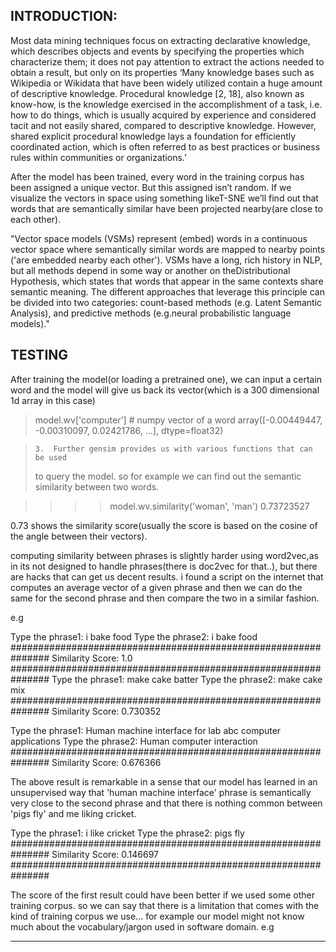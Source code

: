 

## INTRODUCTION: 
Most data mining techniques focus on extracting declarative knowledge, which describes objects and events by specifying the properties which characterize them; it does not pay attention to extract the actions needed to obtain a result, but only on its properties ‘Many knowledge bases such as Wikipedia or Wikidata that have been widely utilized contain a huge amount of descriptive knowledge.  Procedural knowledge [2, 18], also known as know-how, is the knowledge exercised in the accomplishment of a task, i.e. how to do things, which is usually acquired by experience and considered tacit and not easily shared, compared to descriptive knowledge.  However, shared explicit procedural knowledge lays a foundation for efficiently coordinated action, which is often referred to as best practices or business rules within communities or organizations.’


After the model has been trained, every word in the training corpus has been
assigned a unique vector. But this assigned isn’t random. If we visualize
the vectors in space using something likeT-SNE we’ll find out that words
that are semantically similar have been projected nearby(are close to each
other). 

"Vector space models (VSMs) represent (embed) words in a continuous vector space where semantically similar words are mapped to nearby points ('are embedded nearby each other'). VSMs have a long, rich history in NLP, but all methods depend in some way or another on theDistributional Hypothesis, which states that words that appear in the same contexts share semantic meaning. The different approaches that leverage this principle can be divided into two categories: count-based methods (e.g. Latent Semantic Analysis), and predictive methods (e.g.neural probabilistic language models)." 


## TESTING 
After training the model(or loading a pretrained one), we can input a
certain word and the model will give us back its vector(which is a 300
dimensional 1d array in this case)
>
>  model.wv['computer']  # numpy vector of a word
> array([-0.00449447, -0.00310097,  0.02421786, ...], dtype=float32)

>     3.  Further gensim provides us with various functions that can be used
> to query the model. so for example we can find out the semantic similarity
> between two words.

>>>> model.wv.similarity('woman', 'man')
> 0.73723527

0.73 shows the similarity score(usually the score is based on the cosine of
the angle between their vectors).

computing similarity between phrases is slightly harder using word2vec,as in
its not designed to handle phrases(there is doc2vec for that..), but there
are hacks that can get us decent results. i found a script on the internet
that computes an average vector of a given phrase and then we can do the
same for the second phrase and then compare the two in a similar fashion.

e.g

Type the phrase1: i bake food
Type the phrase2: i bake food
###############################################################
Similarity Score:  1.0
###############################################################
Type the phrase1: make cake batter
Type the phrase2: make cake mix
###############################################################
Similarity Score:  0.730352

Type the phrase1: Human machine interface for lab abc computer applications
Type the phrase2: Human computer interaction
###############################################################
Similarity Score:  0.676366

The above result is remarkable in a sense that our model has learned in an
unsupervised way that 'human machine interface' phrase is semantically very
close to the second phrase and that there is nothing common between 'pigs
fly' and me liking cricket.

 Type the phrase1: i like cricket
 Type the phrase2: pigs fly
 ###############################################################
Similarity Score:  0.146697
 ###############################################################

The score of the first result could have been better if we used some other
training corpus. so we can say that there is a limitation that comes with
the kind of training corpus we use... for example our model might not know
 much about the vocabulary/jargon used in software domain. e.g


----------
